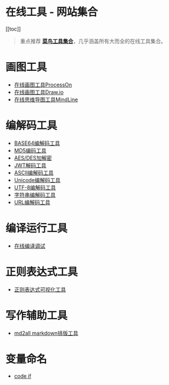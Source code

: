 # 在线工具 - 网站集合

[[toc]]

> 重点推荐 [**菜鸟工具集合**](https://c.runoob.com/)，几乎涵盖所有大而全的在线工具集合。

# 画图工具

- [在线画图工具ProcessOn](https://www.processon.com/)
- [在线画图工具Draw.io](https://app.diagrams.net/)
- [在线思维导图工具MindLine](http://www.mindline.cn/webapp)

# 编解码工具

- [BASE64编解码工具](https://base64.supfree.net/)
- [MD5编码工具](https://www.zxgj.cn/g/md5)
- [AES/DES加解密](http://www.fly63.com/tool/cipher/)
- [JWT解码工具](http://jwt.calebb.net/)
- [ASCII编解码工具](https://www.matools.com/code-convert-ascii)
- [Unicode编解码工具](https://www.zxgj.cn/g/unicode)
- [UTF-8编解码工具](https://www.zxgj.cn/g/utf8)
- [字符串编解码工具](https://www.zxgj.cn/g/enstring)
- [URL编解码工具](http://tool.chinaz.com/tools/urlencode.aspx?jdfwkey=lbixz1)

# 编译运行工具

- [在线编译调试](https://www.onlinegdb.com/)

# 正则表达式工具

- [正则表达式可视化工具](https://tooltt.com/regulex/)

# 写作辅助工具

- [md2all markdown排版工具](http://md.aclickall.com/)

# 变量命名

- [code if](https://unbug.github.io/codelf)


